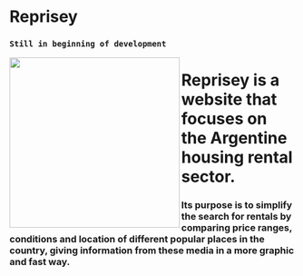 # Reprisey
### `Still in beginning of development`

<img src="https://user-images.githubusercontent.com/63211038/210158864-4e22da2b-6333-407f-88ac-a9f874a06d4a.png" width="300" align="left">
<h1>Reprisey is a website that focuses on the Argentine housing rental sector.</h1>
<h3>Its purpose is to simplify the search for rentals by comparing price ranges, conditions and location of different popular places in the country, giving information from these media in a more graphic and fast way.</h3>
